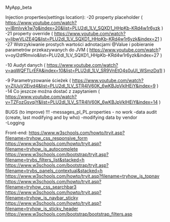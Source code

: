 MyApp_beta

Injection properties(settings location):
-20 property placeholder ( https://www.youtube.com/watch?v=lBmIvyk1w7g&index=20&list=PLU2dl_1LV_SQXD1_HHpKb-KRd4w1r6yzk )
-21 property override    ( https://www.youtube.com/watch?v=IibwVLjZE4Q&list=PLU2dl_1LV_SQXD1_HHpKb-KRd4w1r6yzk&index=21 )
-27 Wstrzykiwanie prostych wartości adnotacjami @Value i pobieranie parametrów przekazywanych do JVM ( https://www.youtube.com/watch?  	v=oyl2dfRmvio&list=PLU2dl_1LV_SQXD1_HHpKb-KRd4w1r6yzk&index=27 ) 

-10 Audyt danych ( https://www.youtube.com/watch?v=aqWQFTLrEFA&index=10&list=PLU2dl_1LV_SR9VnEtO4s0uUI_WSmzDq1I )

-9 Parametryzowanie ścieżek ( https://www.youtube.com/watch?v=ZlUuV2Eiyd4&list=PLU2dl_1LV_STR4IV60K_6wKBJpVkIHEiY&index=9 )
-14 Co jeszcze można dostać z zapytaniem ( https://www.youtube.com/watch?v=TZFozGsvqiY&list=PLU2dl_1LV_STR4IV60K_6wKBJpVkIHEiY&index=14 )

BUGS (to improve) !!!
-messages_pl_PL.properties - no work
-data audit (create, last modifying and by who)
-modifying data by vendor	
-Logging

Front-end:
https://www.w3schools.com/howto/tryit.asp?filename=tryhow_css_responsive_form
https://www.w3schools.com/howto/tryit.asp?filename=tryhow_js_autocomplete
https://www.w3schools.com/bootstrap/tryit.asp?filename=trybs_filters_list&stacked=h
https://www.w3schools.com/bootstrap/tryit.asp?filename=trybs_panels_contextual&stacked=h
https://www.w3schools.com/howto/tryit.asp?filename=tryhow_js_topnav
https://www.w3schools.com/howto/tryit.asp?filename=tryhow_css_searchbar3
https://www.w3schools.com/howto/tryit.asp?filename=tryhow_js_navbar_sticky
https://www.w3schools.com/howto/tryit.asp?filename=tryhow_js_sticky_header
https://www.w3schools.com/bootstrap/bootstrap_filters.asp
